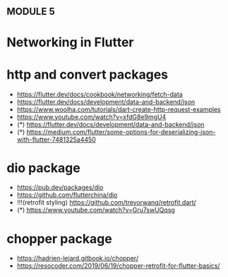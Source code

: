 ## MODULE 5

# Networking in Flutter 
 
# http and convert packages
 - https://flutter.dev/docs/cookbook/networking/fetch-data
 - https://flutter.dev/docs/development/data-and-backend/json
 - https://www.woolha.com/tutorials/dart-create-http-request-examples
 - https://www.youtube.com/watch?v=xfdG8e9mgU4
 - (*) https://flutter.dev/docs/development/data-and-backend/json
 - (*) https://medium.com/flutter/some-options-for-deserializing-json-with-flutter-7481325a4450

# dio package
 - https://pub.dev/packages/dio
 - https://github.com/flutterchina/dio
 - !!!(retrofit styling) https://github.com/trevorwang/retrofit.dart/
 - (*) https://www.youtube.com/watch?v=Gru7swUQqsg
 
# chopper package
 - https://hadrien-lejard.gitbook.io/chopper/
 - https://resocoder.com/2019/06/19/chopper-retrofit-for-flutter-basics/

